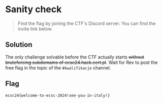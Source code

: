 # Sanity check

> Find the flag by joining the CTF's Discord server. You can find the invite link below.

## Solution
The only challenge solvable before the CTF actually starts ~~without bruteforcing subdomains of ecsc24.hack.cert.pl~~. Wait for Rev to post the free flag in the topic of the `#kwalifikacje` channel.

## Flag
`ecsc24{welcome-to-ecsc-2024!see-you-in-italy!}`
